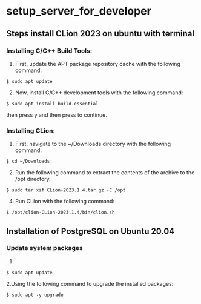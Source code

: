 # setup_server_for_developer

## Steps install CLion 2023 on ubuntu with terminal

### Installing C/C++ Build Tools:
1. First, update the APT package repository cache with the following command:
```
$ sudo apt update
```
2. Now, install C/C++ development tools with the following command:
```
$ sudo apt install build-essential
```
 then press y and then press <Enter> to continue.

### Installing CLion:
1. First, navigate to the ~/Downloads directory with the following command:
```
$ cd ~/Downloads
```
2. Run the following command to extract the contents of the archive to the /opt directory.
```
$ sudo tar xzf CLion-2023.1.4.tar.gz -C /opt
```
4. Run CLion with the following command:
```
$ /opt/clion-CLion-2023.1.4/bin/clion.sh
```



## Installation of PostgreSQL on Ubuntu 20.04

### Update system packages

1.
```
$ sudo apt update
```
2.Using the following command to upgrade the installed packages:
```
$ sudo apt -y upgrade

```
